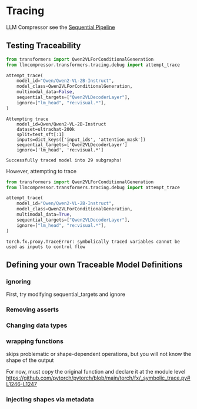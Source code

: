 # Tracing #
LLM Compressor see the [Sequential Pipeline](/src/llmcompressor/pipelines/sequential/pipeline.py)


## Testing Traceability ##


```python
from transformers import Qwen2VLForConditionalGeneration
from llmcompressor.transformers.tracing.debug import attempt_trace

attempt_trace(
    model_id="Qwen/Qwen2-VL-2B-Instruct",
    model_class=Qwen2VLForConditionalGeneration,
    multimodal_data=False,
    sequential_targets=["Qwen2VLDecoderLayer"],
    ignore=["lm_head", "re:visual.*"],
)
```
```
Attempting trace
    model_id=Qwen/Qwen2-VL-2B-Instruct
    dataset=ultrachat-200k
    split=test_sft[:1]
    inputs=dict_keys(['input_ids', 'attention_mask'])
    sequential_targets=['Qwen2VLDecoderLayer']
    ignore=['lm_head', 're:visual.*']

Successfully traced model into 29 subgraphs!
```

However, attempting to trace 

```python
from transformers import Qwen2VLForConditionalGeneration
from llmcompressor.transformers.tracing.debug import attempt_trace

attempt_trace(
    model_id="Qwen/Qwen2-VL-2B-Instruct",
    model_class=Qwen2VLForConditionalGeneration,
    multimodal_data=True,
    sequential_targets=["Qwen2VLDecoderLayer"],
    ignore=["lm_head", "re:visual.*"],
)
```
```
torch.fx.proxy.TraceError: symbolically traced variables cannot be used as inputs to control flow
```

## Defining your own Traceable Model Definitions ##




### ignoring
First, try modifying sequential_targets and ignore

### Removing asserts

### Changing data types

### wrapping functions
skips problematic or shape-dependent operations, but you will not know the shape of the output

For now, must copy the original function and declare it at the module level
https://github.com/pytorch/pytorch/blob/main/torch/fx/_symbolic_trace.py#L1246-L1247

### injecting shapes via metadata